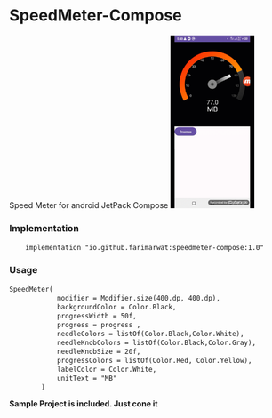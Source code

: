 # SpeedMeter-Compose
Speed Meter for android JetPack Compose
<a href="">
<img src="https://github.com/farimarwat/SpeedMeter-Compose/blob/master/speedmeter.gif" width="30%" height="30%"/>
</a>

### Implementation
```
    implementation "io.github.farimarwat:speedmeter-compose:1.0"

```

### Usage
```
SpeedMeter(
            modifier = Modifier.size(400.dp, 400.dp),
            backgroundColor = Color.Black,
            progressWidth = 50f,
            progress = progress ,
            needleColors = listOf(Color.Black,Color.White),
            needleKnobColors = listOf(Color.Black,Color.Gray),
            needleKnobSize = 20f,
            progressColors = listOf(Color.Red, Color.Yellow),
            labelColor = Color.White,
            unitText = "MB"
        )
```

**Sample Project is included. Just cone it**
